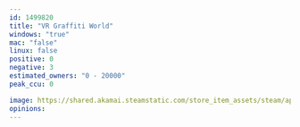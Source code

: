 ```yaml
---
id: 1499820
title: "VR Graffiti World"
windows: "true"
mac: "false"
linux: false
positive: 0
negative: 3
estimated_owners: "0 - 20000"
peak_ccu: 0

image: https://shared.akamai.steamstatic.com/store_item_assets/steam/apps/1499820/header.jpg?t=1628164592
opinions:
---
```

